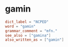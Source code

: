 # gamin

``` toml
dict_label = "NCPED"
word = "gamin"
grammar_comment = "mfn."
see_also = ["gamina"]
also_written_as = ["gamin"]
```

